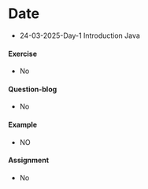 # Date
- 24-03-2025-Day-1 Introduction Java
#### Exercise
- No
#### Question-blog
- No
#### Example
- NO
#### Assignment 
- No

